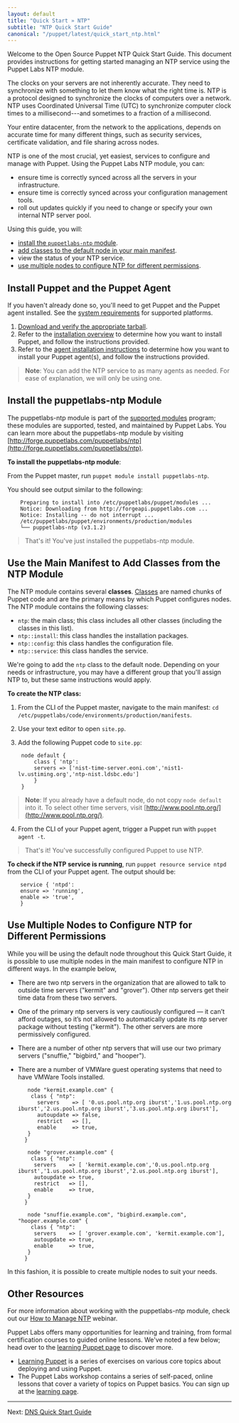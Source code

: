 ```yaml
---
layout: default
title: "Quick Start » NTP"
subtitle: "NTP Quick Start Guide"
canonical: "/puppet/latest/quick_start_ntp.html"
---
```


[downloads]: http://info.puppetlabs.com/download-pe.html
[sys_req]: ./install_system_requirements.html
[agent_install]: ./install_agents.html
[install_overview]: ./install_basic.html

Welcome to the Open Source Puppet NTP Quick Start Guide. This document provides instructions for getting started managing an NTP service using the Puppet Labs NTP module.

The clocks on your servers are not inherently accurate. They need to synchronize with something to let them know what the right time is. NTP is a protocol designed to synchronize the clocks of computers over a network. NTP uses Coordinated Universal Time (UTC) to synchronize computer clock times to a millisecond---and sometimes to a fraction of a millisecond.

Your entire datacenter, from the network to the applications, depends on accurate time for many different things, such as security services, certificate validation, and file sharing across nodes.

NTP is one of the most crucial, yet easiest, services to configure and manage with Puppet. Using the Puppet Labs NTP module, you can:

* ensure time is correctly synced across all the servers in your infrastructure.
* ensure time is correctly synced across your configuration management tools.
* roll out updates quickly if you need to change or specify your own internal NTP server pool.

Using this guide, you will:

* [install the `puppetlabs-ntp` module](#install-the-puppetlabs-ntp-module).
* [add classes to the default node in your main manifest](#use-the-main-manifest-to-add-classes-from-the-ntp-module).
* view the status of your NTP service.
* [use multiple nodes to configure NTP for different permissions](#use-multiple-nodes-to-configure-ntp-for-different-permissions).

## Install Puppet and the Puppet Agent

If you haven't already done so, you'll need to get Puppet and the Puppet agent installed. See the [system requirements][sys_req] for supported platforms.

1. [Download and verify the appropriate tarball][downloads].
2. Refer to the [installation overview][install_overview] to determine how you want to install Puppet, and follow the instructions provided.
3. Refer to the [agent installation instructions][agent_install] to determine how you want to install your Puppet agent(s), and follow the instructions provided.

>**Note**: You can add the NTP service to as many agents as needed. For ease of explanation, we will only be using one.

## Install the puppetlabs-ntp Module

The puppetlabs-ntp module is part of the [supported modules](http://forge.puppetlabs.com/supported) program; these modules are supported, tested, and maintained by Puppet Labs. You can learn more about the puppetlabs-ntp module by visiting [http://forge.puppetlabs.com/puppetlabs/ntp](http://forge.puppetlabs.com/puppetlabs/ntp).

**To install the puppetlabs-ntp module**:

From the Puppet master, run `puppet module install puppetlabs-ntp`.

You should see output similar to the following:

        Preparing to install into /etc/puppetlabs/puppet/modules ...
        Notice: Downloading from http://forgeapi.puppetlabs.com ...
        Notice: Installing -- do not interrupt ...
        /etc/puppetlabs/puppet/environments/production/modules
        └── puppetlabs-ntp (v3.1.2)

> That's it! You've just installed the puppetlabs-ntp module.

## Use the Main Manifest to Add Classes from the NTP Module

[classification_selector]: ./images/quick/classification_selector.png

The NTP module contains several **classes**. [Classes](../puppet/3/reference/lang_classes.html) are named chunks of Puppet code and are the primary means by which Puppet configures nodes. The NTP module contains the following classes:

* `ntp`: the main class; this class includes all other classes (including the classes in this list).
* `ntp::install`: this class handles the installation packages.
* `ntp::config`: this class handles the configuration file.
* `ntp::service`: this class handles the service.

We're going to add the `ntp` class to the default node. Depending on your needs or infrastructure, you may have a different group that you'll assign NTP to, but these same instructions would apply.

**To create the NTP class:**

1. From the CLI of the Puppet master, navigate to the main manifest: `cd /etc/puppetlabs/code/environments/production/manifests`.
2. Use your text editor to open `site.pp`. 
3. Add the following Puppet code to `site.pp`:

        node default {        									 
     		class { 'ntp':       									 
    		servers => ['nist-time-server.eoni.com','nist1-lv.ustiming.org','ntp-nist.ldsbc.edu']
    	    }						
		}

>**Note**: If you already have a default node, do not copy `node default` into it.
> To select other time servers, visit [http://www.pool.ntp.org/](http://www.pool.ntp.org/).

4. From the CLI of your Puppet agent, trigger a Puppet run with `puppet agent -t`.

> That's it! You've successfully configured Puppet to use NTP.

**To check if the NTP service is running**, run `puppet resource service ntpd` from the CLI of your Puppet agent. The output should be:

        service { 'ntpd':
  		ensure => 'running',
 		enable => 'true',
		}

## Use Multiple Nodes to Configure NTP for Different Permissions

While you will be using the default node throughout this Quick Start Guide, it is possible to use multiple nodes in the main manifest to configure NTP in different ways.
In the example below, 
* There are two ntp servers in the organization that are allowed to talk to outside time servers ("kermit" and "grover"). Other ntp servers get their time data from these two servers.

* One of the primary ntp servers is very cautiously configured — it can’t afford outages, so it’s not allowed to automatically update its ntp server package without testing ("kermit"). The other servers are more permissively configured.

* There are a number of other ntp servers that will use our two primary servers ("snuffie," "bigbird," and "hooper").

* There are a number of VMWare guest operating systems that need to have VMWare Tools installed.


		 node "kermit.example.com" {
		  class { "ntp":
		    servers    => [ '0.us.pool.ntp.org iburst','1.us.pool.ntp.org iburst','2.us.pool.ntp.org iburst','3.us.pool.ntp.org iburst'],
		    autoupdate => false,
			restrict   => [],
			enable     => true,
	     }
	    }

	     node "grover.example.com" {
	      class { "ntp":
		   servers    => [ 'kermit.example.com','0.us.pool.ntp.org iburst','1.us.pool.ntp.org iburst','2.us.pool.ntp.org iburst'],
		   autoupdate => true,
		   restrict   => [],
		   enable     => true,
	     }
	    }

	     node "snuffie.example.com", "bigbird.example.com", "hooper.example.com" {
	      class { "ntp":
		   servers    => [ 'grover.example.com', 'kermit.example.com'],
		   autoupdate => true,
		   enable     => true,
	     }
	    }
	   
In this fashion, it is possible to create multiple nodes to suit your needs.

## Other Resources

For more information about working with the puppetlabs-ntp module, check out our [How to Manage NTP](http://puppetlabs.com/webinars/how-manage-ntp) webinar.

Puppet Labs offers many opportunities for learning and training, from formal certification courses to guided online lessons. We've noted a few below; head over to the [learning Puppet page](https://puppetlabs.com/learn) to discover more.

* [Learning Puppet](http://docs.puppetlabs.com/learning/) is a series of exercises on various core topics about deploying and using Puppet.
* The Puppet Labs workshop contains a series of self-paced, online lessons that cover a variety of topics on Puppet basics. You can sign up at the [learning page](https://puppetlabs.com/learn).

----------

Next: [DNS Quick Start Guide](./quick_start_dns.html)
